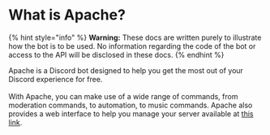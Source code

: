 # What is Apache?

{% hint style="info" %}
**Warning:** These docs are written purely to illustrate how the bot is to be used. No information regarding the code of the bot or access to the API will be disclosed in these docs.
{% endhint %}

Apache is a Discord bot designed to help you get the most out of your Discord experience for free. \
\
With Apache, you can make use of a wide range of commands, from moderation commands, to automation, to music commands. Apache also provides a web interface to help you manage your server available at [this link](https://www.apachebot.net/dashboard).&#x20;
